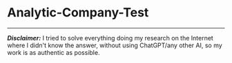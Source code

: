 # Analytic-Company-Test

---

***Disclaimer:*** I tried to solve everything doing my research on the Internet where I didn't know the answer, 
without using ChatGPT/any other AI, so my work is as authentic as possible.